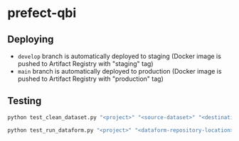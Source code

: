 # prefect-qbi

## Deploying

- `develop` branch is automatically deployed to staging (Docker image is pushed to Artifact Registry with "staging" tag)
- `main` branch is automatically deployed to production (Docker image is pushed to Artifact Registry with "production" tag)

## Testing

```sh
python test_clean_dataset.py "<project>" "<source-dataset>" "<destination-dataset>" "<destination-table-prefix>"
```

```sh
python test_run_dataform.py "<project>" "<dataform-repository-location>" "<dataform-repository-name>"
```
